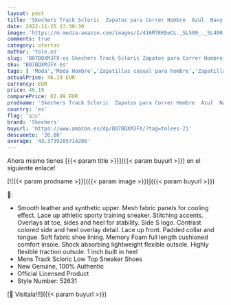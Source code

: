 ```yaml
---
layout: post
title: 'Skechers Track Scloric  Zapatos para Correr Hombre  Azul  Navy   42 EU'
date: 2022-11-25 13:30:30
image: 'https://m.media-amazon.com/images/I/416M7EKEeCL._SL500_._SL400_.jpg'
comments: true
category: ofertas
author: 'tole.es'
slug: 'B07BQXMJFX-es Skechers Track Scloric Zapatos para Correr Hombre Azul...'
sku: 'B07BQXMJFX-es'
tags: [ 'Moda','Moda Hombre','Zapatillas casual para hombre','Zapatillas y calzado deportivo para hombre','Zapatos para hombre','skechers','zapatos','🇪🇸', ]
actualPrice: 46.19 EUR
currency: EUR
price: 46.19
comparePrice: 62.49 EUR
prodname: 'Skechers Track Scloric  Zapatos para Correr Hombre  Azul  Navy   42 EU'
country: 'es'
flag: '🇪🇸'
brand: 'Skechers'
buyurl: 'https://www.amazon.es/dp/B07BQXMJFX/?tag=tolees-21'
descuento: '26.08'
average: '43.3739285714286'
---
```


Ahora mismo tienes [{{< param title >}}]({{< param buyurl >}}) en el siguiente enlace!

[![{{< param prodname >}}]({{< param image >}})]({{< param buyurl >}})

🔎:

- Smooth leather and synthetic upper. Mesh fabric panels for cooling effect. Lace up athletic sporty training sneaker. Stitching accents. Overlays at toe, sides and heel for stability. Side S logo. Contrast colored side and heel overlay detail. Lace up front. Padded collar and tongue. Soft fabric shoe lining. Memory Foam full length cushioned comfort insole. Shock absorbing lightweight flexible outsole. Highly flexible traction outsole. 1 inch built in heel
- Mens Track Scloric Low Top Sneaker Shoes
- New Genuine, 100% Authentic
- Official Licensed Product
- Style Number: 52631

[🛒 Visítala!!!]({{< param buyurl >}})
